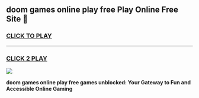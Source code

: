 
## doom games online play free Play Online Free Site 👋
<h3>
<a href="https://download.freeplayer.one?title=doom_games_online_play_free&ref=21F">CLICK TO PLAY</a></h3>
<hr>

<h3>
<a href="https://download.freeplayer.one?title=doom_games_online_play_free&ref=21F">CLICK 2 PLAY</a>
  
</h3>

<a href="https://download.freeplayer.one?title=doom_games_online_play_free&ref=21F"><img src="https://cdnb.artstation.com/p/assets/images/images/032/539/853/original/anto-thomas-button-gif.gif"></a>


**doom games online play free games unblocked: Your Gateway to Fun and Accessible Online Gaming**
